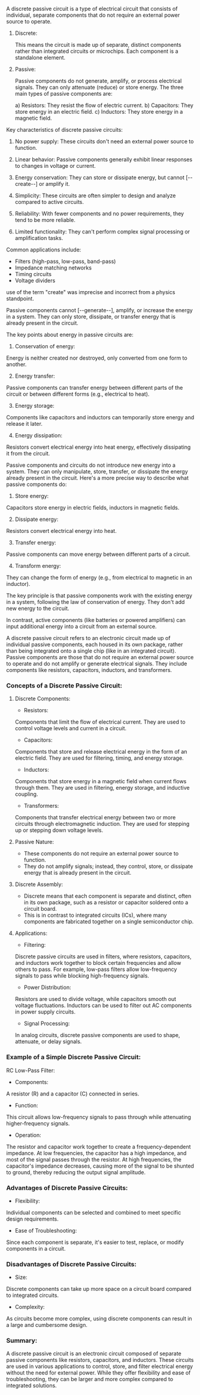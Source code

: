 A discrete passive circuit is a type of electrical circuit that consists of individual, separate components that do not require an external power source to operate.

1. Discrete:

   This means the circuit is made up of separate, distinct components rather than integrated circuits or microchips. Each component is a standalone element.

2. Passive:

   Passive components do not generate, amplify, or process electrical signals. They can only attenuate (reduce) or store energy. The three main types of passive components are:

   a) Resistors: They resist the flow of electric current.
   b) Capacitors: They store energy in an electric field.
   c) Inductors: They store energy in a magnetic field.

Key characteristics of discrete passive circuits:

1. No power supply: These circuits don't need an external power source to function.

2. Linear behavior: Passive components generally exhibit linear responses to changes in voltage or current.

3. Energy conservation: They can store or dissipate energy, but cannot [--create--] or amplify it.

4. Simplicity: These circuits are often simpler to design and analyze compared to active circuits.

5. Reliability: With fewer components and no power requirements, they tend to be more reliable.

6. Limited functionality: They can't perform complex signal processing or amplification tasks.

Common applications include:

- Filters (high-pass, low-pass, band-pass)
- Impedance matching networks
- Timing circuits
- Voltage dividers

use of the term "create" was imprecise and incorrect from a physics standpoint.

Passive components cannot [--generate--], amplify, or increase the energy in a system. They can only store, dissipate, or transfer energy that is already present in the circuit.

The key points about energy in passive circuits are:

1. Conservation of energy: 

Energy is neither created nor destroyed, only converted from one form to another.

2. Energy transfer: 

Passive components can transfer energy between different parts of the circuit or between different forms (e.g., electrical to heat).

3. Energy storage: 

Components like capacitors and inductors can temporarily store energy and release it later.

4. Energy dissipation: 

Resistors convert electrical energy into heat energy, effectively dissipating it from the circuit.

Passive components and circuits do not introduce new energy into a system. They can only manipulate, store, transfer, or dissipate the energy already present in the circuit. Here's a more precise way to describe what passive components do:

1. Store energy: 

Capacitors store energy in electric fields, inductors in magnetic fields.

2. Dissipate energy: 

Resistors convert electrical energy into heat.

3. Transfer energy: 

Passive components can move energy between different parts of a circuit.

4. Transform energy: 

They can change the form of energy (e.g., from electrical to magnetic in an inductor).

The key principle is that passive components work with the existing energy in a system, following the law of conservation of energy. They don't add new energy to the circuit.

In contrast, active components (like batteries or powered amplifiers) can input additional energy into a circuit from an external source.

A discrete passive circuit refers to an electronic circuit made up of individual passive components, each housed in its own package, rather than being integrated onto a single chip (like in an integrated circuit). Passive components are those that do not require an external power source to operate and do not amplify or generate electrical signals. They include components like resistors, capacitors, inductors, and transformers.

### Concepts of a Discrete Passive Circuit:

1. Discrete Components:

   - Resistors: 
   
   Components that limit the flow of electrical current. They are used to control voltage levels and current in a circuit.
   
   - Capacitors: 
   
   Components that store and release electrical energy in the form of an electric field. They are used for filtering, timing, and energy storage.
   
   - Inductors: 
   
   Components that store energy in a magnetic field when current flows through them. They are used in filtering, energy storage, and inductive coupling.
   
   - Transformers: 
   
   Components that transfer electrical energy between two or more circuits through electromagnetic induction. They are used for stepping up or stepping down voltage levels.

2. Passive Nature:

   - These components do not require an external power source to function.
   - They do not amplify signals; instead, they control, store, or dissipate energy that is already present in the circuit.

3. Discrete Assembly:

   - Discrete means that each component is separate and distinct, often in its own package, such as a resistor or capacitor soldered onto a circuit board.
   - This is in contrast to integrated circuits (ICs), where many components are fabricated together on a single semiconductor chip.

4. Applications:

   - Filtering: 
   
   Discrete passive circuits are  used in filters, where resistors, capacitors, and inductors work together to block certain frequencies and allow others to pass. For example, low-pass filters allow low-frequency signals to pass while blocking high-frequency signals.
   
   - Power Distribution: 
   
   Resistors are used to divide voltage, while capacitors smooth out voltage fluctuations. Inductors can be used to filter out AC components in power supply circuits.
   
   - Signal Processing: 
   
   In analog circuits, discrete passive components are used to shape, attenuate, or delay signals.

### Example of a Simple Discrete Passive Circuit:

RC Low-Pass Filter:

- Components: 

A resistor (R) and a capacitor (C) connected in series.

- Function: 

This circuit allows low-frequency signals to pass through while attenuating higher-frequency signals.

- Operation: 

The resistor and capacitor work together to create a frequency-dependent impedance. At low frequencies, the capacitor has a high impedance, and most of the signal passes through the resistor. At high frequencies, the capacitor's impedance decreases, causing more of the signal to be shunted to ground, thereby reducing the output signal amplitude.

### Advantages of Discrete Passive Circuits:

- Flexibility: 

Individual components can be selected and combined to meet specific design requirements.

- Ease of Troubleshooting: 

Since each component is separate, it's easier to test, replace, or modify components in a circuit.

### Disadvantages of Discrete Passive Circuits:

- Size: 

Discrete components can take up more space on a circuit board compared to integrated circuits.

- Complexity: 

As circuits become more complex, using discrete components can result in a large and cumbersome design.

### Summary:

A discrete passive circuit is an electronic circuit composed of separate passive components like resistors, capacitors, and inductors. These circuits are used in various applications to control, store, and filter electrical energy without the need for external power. While they offer flexibility and ease of troubleshooting, they can be larger and more complex compared to integrated solutions.
